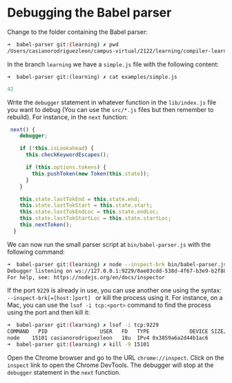 # Debugging the Babel parser

Change to the folder containing the Babel parser:

```sh
➜  babel-parser git:(learning) ✗ pwd
/Users/casianorodriguezleon/campus-virtual/2122/learning/compiler-learning/babel-tanhauhau/packages/babel-parser
```

In the branch `learning` we have a `simple.js` file with the following content:

`➜  babel-parser git:(learning) ✗ cat examples/simple.js`
```js 
42
```

Write the `debugger` statement in whatever function in the `lib/index.js` file 
you want to debug (You can use the `src/*.js` files but then remember to rebuild). For instance, in the `next` function:

```js
 next() {
    debugger;

    if (!this.isLookahead) {
      this.checkKeywordEscapes();

      if (this.options.tokens) {
        this.pushToken(new Token(this.state));
      }
    }

    this.state.lastTokEnd = this.state.end;
    this.state.lastTokStart = this.state.start;
    this.state.lastTokEndLoc = this.state.endLoc;
    this.state.lastTokStartLoc = this.state.startLoc;
    this.nextToken();
  }
```

We can now run the small parser script at `bin/babel-parser.js` with the following command:

```sh
➜  babel-parser git:(learning) ✗ node --inspect-brk bin/babel-parser.js examples/simple.js
Debugger listening on ws://127.0.0.1:9229/0ae03cdd-538d-4f67-b3e9-b2f88b0b3c0f
For help, see: https://nodejs.org/en/docs/inspector
```

If the port `9229` is already in use, you can use another one using the syntax:
`--inspect-brk[=[host:]port] `
or kill the process using it.
For instance, on a Mac, you can use the `lsof -i tcp:<port>` command to find the process using the port and then kill it:

```sh
➜  babel-parser git:(learning) ✗ lsof -i tcp:9229
COMMAND   PID                 USER   FD   TYPE             DEVICE SIZE/OFF NODE NAME
node    15101 casianorodriguezleon   18u  IPv4 0x3859a6a2d44b1ac6      0t0  TCP localhost:9229 (LISTEN)
➜  babel-parser git:(learning) ✗ kill -9 15101
```

Open the Chrome browser and go to the URL `chrome://inspect`. Click on the `inspect` link to open the Chrome DevTools. The debugger will stop at the `debugger` statement in the `next` function.
